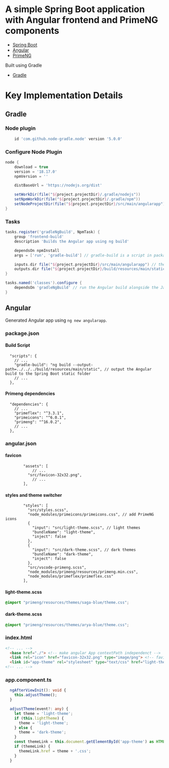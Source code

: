 # A simple Spring Boot application with Angular frontend and PrimeNG components

* [Spring Boot](https://spring.io/projects/spring-boot)
* [Angular](https://angular.io/)
* [PrimeNG](https://primeng.org)

Built using Gradle

* [Gradle](https://gradle.org/)


# Key Implementation Details

## Gradle

### Node plugin

```groovy
	id 'com.github.node-gradle.node' version '5.0.0'
```

### Configure Node Plugin

```groovy
node {
    download = true
    version = '18.17.0'
    npmVersion = ''

    distBaseUrl = 'https://nodejs.org/dist'

    setWorkDir(file("${project.projectDir}/.gradle/nodejs"))
    setNpmWorkDir(file("${project.projectDir}/.gradle/npm"))
    setNodeProjectDir(file("${project.projectDir}/src/main/angularapp")) // the Angular app source
}
```

### Tasks

```groovy
tasks.register('gradleNgBuild', NpmTask) {
	group 'frontend-build'
	description 'Builds the Angular app using ng build'

	dependsOn npmInstall
	args = ['run', 'gradle-build'] // gradle-build is a script in package.json

	inputs.dir file("${project.projectDir}/src/main/angularapp") // the Angular app source
	outputs.dir file("${project.projectDir}/build/resources/main/static") // the Angular app output
}

tasks.named('classes').configure {
	dependsOn 'gradleNgBuild' // run the Angular build alongside the Java related tasks
}
```

## Angular

Generated Angular app using `ng new angularapp`.

### package.json

#### Build Script
```jsonc
  "scripts": {
    // ...
    "gradle-build": "ng build --output-path=../../../build/resources/main/static", // output the Angular build to the Spring Boot static folder
    // ...
  },
```

#### Primeng dependencies

```jsonc
  "dependencies": {
    // ...
    "primeflex": "^3.3.1",
    "primeicons": "^6.0.1",
    "primeng": "^16.0.2",
    // ...
  },
```

### angular.json

#### favicon

```jsonc
        "assets": [
            // ...
          "src/favicon-32x32.png",
            // ...
        ],
```

#### styles and theme switcher

```jsonc
        "styles": [
          "src/styles.scss",
          "node_modules/primeicons/primeicons.css", // add PrimeNG icons
          {
            "input": "src/light-theme.scss", // light themes
            "bundleName": "light-theme",
            "inject": false
          },
          {
            "input": "src/dark-theme.scss", // dark themes
            "bundleName": "dark-theme",
            "inject": false
          },
          "src/vscode-primeng.scss",
          "node_modules/primeng/resources/primeng.min.css",
          "node_modules/primeflex/primeflex.css"
        ],
```

#### light-theme.scss

```scss
@import "primeng/resources/themes/saga-blue/theme.css";
```

#### dark-theme.scss

```scss
@import "primeng/resources/themes/arya-blue/theme.css";
```

### index.html

```html
<!-- ... -->
  <base href="./"> <!-- make angular App contextPath independenct -->
  <link rel="icon" href="favicon-32x32.png" type="image/png"> <!-- favicon -->
  <link id="app-theme" rel="stylesheet" type="text/css" href="light-theme.css"> <!-- theme switcher -->
<!-- ... -->
```

### app.component.ts

```typescript
  ngAfterViewInit(): void {
    this.adjustTheme();
  }

  adjustTheme(event?: any) {
    let theme = 'light-theme';
    if (this.lightTheme) {
      theme = 'light-theme';
    } else {
      theme = 'dark-theme';
    }
    const themeLink = this.document.getElementById('app-theme') as HTMLLinkElement;
    if (themeLink) {
      themeLink.href = theme + '.css';
    }
  }
```